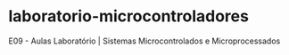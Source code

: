 # laboratorio-microcontroladores
E09 - Aulas Laboratório | Sistemas Microcontrolados e Microprocessados
